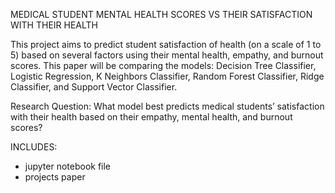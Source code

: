 MEDICAL STUDENT MENTAL HEALTH SCORES VS THEIR SATISFACTION WITH THEIR HEALTH

This project aims to predict student satisfaction of health (on a scale of 1 to 5) based on several factors using their mental health, empathy, and burnout scores. This paper will be comparing the models: Decision Tree Classifier, Logistic Regression, K Neighbors Classifier, Random Forest Classifier, Ridge Classifier, and Support Vector Classifier.

Research Question: What model best predicts medical students’ satisfaction with their health based on their empathy, mental health, and burnout scores?


INCLUDES:
- jupyter notebook file
- projects paper
